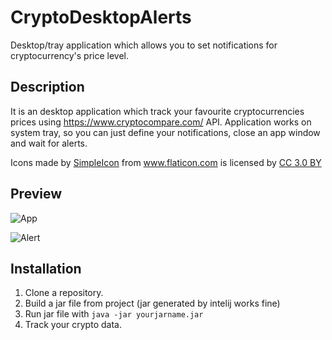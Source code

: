 # CryptoDesktopAlerts
Desktop/tray application which allows you to set notifications for cryptocurrency's price level. 

## Description
It is an desktop application which track your favourite cryptocurrencies prices using https://www.cryptocompare.com/ API.
Application works on system tray, so you can just define your notifications, close an app window and wait for alerts.

<div>Icons made by <a href="https://www.flaticon.com/authors/simpleicon" title="SimpleIcon">SimpleIcon</a> from <a href="https://www.flaticon.com/" title="Flaticon">www.flaticon.com</a> is licensed by <a href="http://creativecommons.org/licenses/by/3.0/" title="Creative Commons BY 3.0" target="_blank">CC 3.0 BY</a></div>

## Preview

![App](https://s10.postimg.org/3w0phumgp/crypto-app.png)

![Alert](https://s10.postimg.org/t21noog15/crypto-alert.png)

## Installation
1. Clone a repository.
2. Build a jar file from project (jar generated by intelij works fine)
3. Run jar file with `java -jar yourjarname.jar`
4. Track your crypto data.
